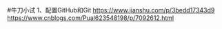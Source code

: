 #牛刀小试
1、配置GitHub和Git
https://www.jianshu.com/p/3bedd17343d9
https://www.cnblogs.com/Pual623548198/p/7092612.html
